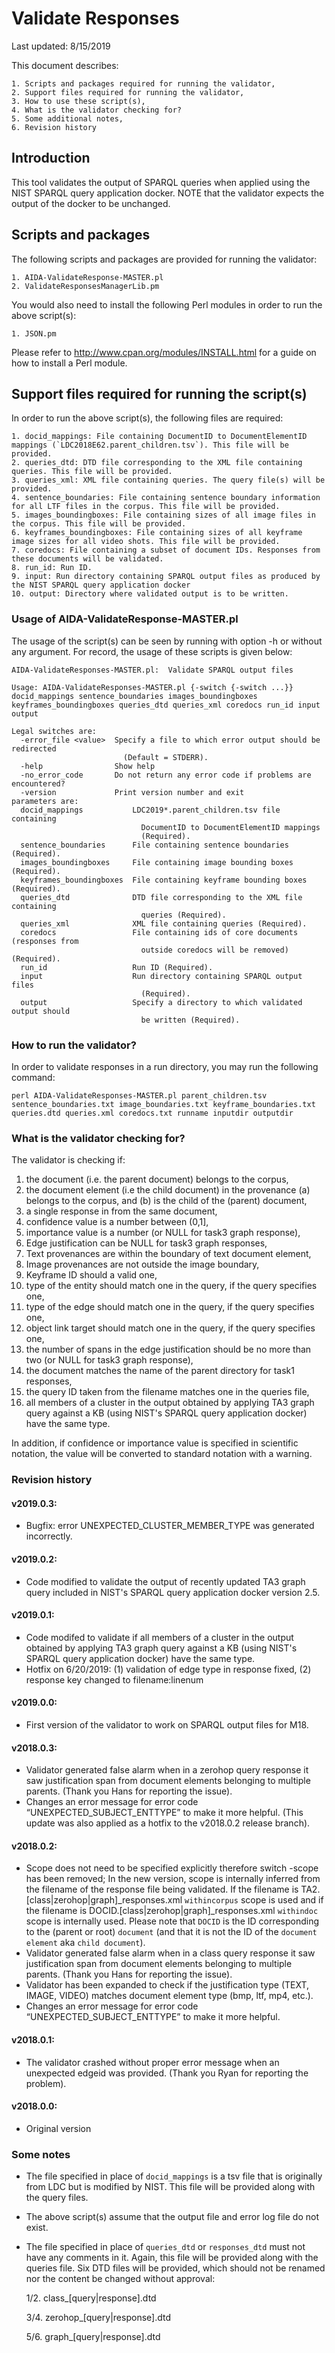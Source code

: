 # Validate Responses

Last updated: 8/15/2019

This document describes:

	1. Scripts and packages required for running the validator,
	2. Support files required for running the validator,
	3. How to use these script(s),
	4. What is the validator checking for?
	5. Some additional notes,
	6. Revision history
	
## Introduction

This tool validates the output of SPARQL queries when applied using the NIST SPARQL query application docker. NOTE that the validator expects the output of the docker to be unchanged.

## Scripts and packages

The following scripts and packages are provided for running the validator:

	1. AIDA-ValidateResponse-MASTER.pl
	2. ValidateResponsesManagerLib.pm
	
You would also need to install the following Perl modules in order to run the above script(s):

	1. JSON.pm
	
Please refer to http://www.cpan.org/modules/INSTALL.html for a guide on how to install a Perl module.

## Support files required for running the script(s)

In order to run the above script(s), the following files are required:

	1. docid_mappings: File containing DocumentID to DocumentElementID mappings (`LDC2018E62.parent_children.tsv`). This file will be provided.
	2. queries_dtd: DTD file corresponding to the XML file containing queries. This file will be provided.
	3. queries_xml: XML file containing queries. The query file(s) will be provided.
	4. sentence_boundaries: File containing sentence boundary information for all LTF files in the corpus. This file will be provided.
	5. images_boundingboxes: File containing sizes of all image files in the corpus. This file will be provided.
	6. keyframes_boundingboxes: File containing sizes of all keyframe image sizes for all video shots. This file will be provided.
	7. coredocs: File containing a subset of document IDs. Responses from these documents will be validated.
	8. run_id: Run ID.
	9. input: Run directory containing SPARQL output files as produced by the NIST SPARQL query application docker
	10. output: Directory where validated output is to be written.
	
### Usage of AIDA-ValidateResponse-MASTER.pl

The usage of the script(s) can be seen by running with option -h or without any argument. For record, the usage of these scripts is given below:

~~~
AIDA-ValidateResponses-MASTER.pl:  Validate SPARQL output files

Usage: AIDA-ValidateResponses-MASTER.pl {-switch {-switch ...}} docid_mappings sentence_boundaries images_boundingboxes keyframes_boundingboxes queries_dtd queries_xml coredocs run_id input output

Legal switches are:
  -error_file <value>  Specify a file to which error output should be redirected
                         (Default = STDERR).
  -help                Show help
  -no_error_code       Do not return any error code if problems are encountered?
  -version             Print version number and exit
parameters are:
  docid_mappings           LDC2019*.parent_children.tsv file containing
                             DocumentID to DocumentElementID mappings
                             (Required).
  sentence_boundaries      File containing sentence boundaries (Required).
  images_boundingboxes     File containing image bounding boxes (Required).
  keyframes_boundingboxes  File containing keyframe bounding boxes (Required).
  queries_dtd              DTD file corresponding to the XML file containing
                             queries (Required).
  queries_xml              XML file containing queries (Required).
  coredocs                 File containing ids of core documents (responses from
                             outside coredocs will be removed) (Required).
  run_id                   Run ID (Required).
  input                    Run directory containing SPARQL output files
                             (Required).
  output                   Specify a directory to which validated output should
                             be written (Required).
~~~

### How to run the validator?

In order to validate responses in a run directory, you may run the following command:

~~~
perl AIDA-ValidateResponses-MASTER.pl parent_children.tsv sentence_boundaries.txt image_boundaries.txt keyframe_boundaries.txt queries.dtd queries.xml coredocs.txt runname inputdir outputdir
~~~

### What is the validator checking for?

The validator is checking if:
  1. the document (i.e. the parent document) belongs to the corpus,
  2. the document element (i.e the child document) in the provenance (a) belongs to the corpus, and (b) is the child of the (parent) document,
  3. a single response in from the same document,
  4. confidence value is a number between (0,1],
  5. importance value is a number (or NULL for task3 graph response),
  6. Edge justification can be NULL for task3 graph responses,
  7. Text provenances are within the boundary of text document element,
  8. Image provenances are not outside the image boundary,
  9. Keyframe ID should a valid one,
  10. type of the entity should match one in the query, if the query specifies one,
  11. type of the edge should match one in the query, if the query specifies one,
  12. object link target should match one in the query, if the query specifies one,
  13. the number of spans in the edge justification should be no more than two (or NULL for task3 graph response),
  14. the document matches the name of the parent directory for task1 responses,
  15. the query ID taken from the filename matches one in the queries file,
  16. all members of a cluster in the output obtained by applying TA3 graph query against a KB (using NIST's SPARQL query application docker) have the same type.

In addition, if confidence or importance value is specified in scientific notation, the value will be converted to standard notation with a warning.

### Revision history

#### v2019.0.3:
- Bugfix: error UNEXPECTED_CLUSTER_MEMBER_TYPE was generated incorrectly.

#### v2019.0.2:
- Code modified to validate the output of recently updated TA3 graph query included in NIST's SPARQL query application docker version 2.5.

#### v2019.0.1:
- Code modifed to validate if all members of a cluster in the output obtained by applying TA3 graph query against a KB (using NIST's SPARQL query application docker) have the same type.
- Hotfix on 6/20/2019: (1) validation of edge type in response fixed, (2) response key changed to filename:linenum

#### v2019.0.0:
- First version of the validator to work on SPARQL output files for M18.

#### v2018.0.3:
- Validator generated false alarm when in a zerohop query response it saw justification span from document elements belonging to multiple parents. (Thank you Hans for reporting the issue).
- Changes an error message for error code “UNEXPECTED_SUBJECT_ENTTYPE” to make it more helpful. (This update was also applied as a hotfix to the v2018.0.2 release branch).

#### v2018.0.2:
- Scope does not need to be specified explicitly therefore switch -scope has been removed; In the new version, scope is internally inferred from the filename of the response file being validated. If the filename is TA2.[class|zerohop|graph]_responses.xml `withincorpus` scope is used and if the filename is DOCID.[class|zerohop|graph]_responses.xml `withindoc` scope is internally used. Please note that `DOCID` is the ID corresponding to the (parent or root) `document` (and that it is not the ID of the `document element` aka `child document`).
- Validator generated false alarm when in a class query response it saw justification span from document elements belonging to multiple parents. (Thank you Hans for reporting the issue).
- Validator has been expanded to check if the justification type (TEXT, IMAGE, VIDEO) matches document element type (bmp, ltf, mp4, etc.).
- Changes an error message for error code “UNEXPECTED_SUBJECT_ENTTYPE” to make it more helpful.

#### v2018.0.1:
- The validator crashed without proper error message when an unexpected edgeid was provided. (Thank you Ryan for reporting the problem).

#### v2018.0.0:
- Original version

### Some notes

- The file specified in place of `docid_mappings` is a tsv file that is originally from LDC but is modified by NIST. This file will be provided along with the query files.
- The above script(s) assume that the output file and error log file do not exist.
- The file specified in place of `queries_dtd` or `responses_dtd` must not have any comments in it. Again, this file will be provided along with the queries file. Six DTD files will be provided, which should not be renamed nor the content be changed without approval:

	1/2. class_[query|response].dtd

	3/4. zerohop_[query|response].dtd

	5/6. graph_[query|response].dtd
